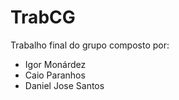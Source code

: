 # TrabCG

Trabalho final do grupo composto por:
- Igor Monárdez
- Caio Paranhos
- Daniel Jose Santos